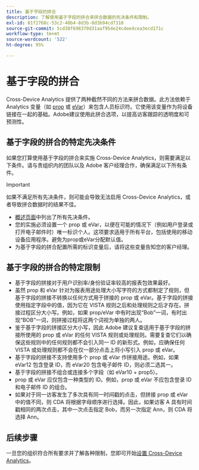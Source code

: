 ```yaml
---
title: 基于字段的拼合
description: 了解使用基于字段的拼合来拼合数据的先决条件和限制。
exl-id: 81f2768c-53c2-40b4-8d3b-8d3b94cd7318
source-git-commit: 5cd38f698370d31aaf954e24cdee4cea3ecd171c
workflow-type: tm+mt
source-wordcount: '522'
ht-degree: 95%

---
```


# 基于字段的拼合

Cross-Device Analytics 提供了两种截然不同的方法来拼合数据。此方法依赖于 Analytics 变量（如 [prop](/help/implement/vars/page-vars/prop.md) 或 [eVar](/help/implement/vars/page-vars/evar.md)）来包含人员标识符。它使用该变量作为将设备链接在一起的基础。Adobe建议使用此拼合选项，以提高访客跟踪的透明度和可预测性。

## 基于字段的拼合的特定先决条件

如果您打算使用基于字段的拼合来实施 Cross-Device Analytics，则需要满足以下条件。请与贵组织内的团队以及 Adobe 客户经理合作，确保满足以下所有条件。

>[!IMPORTANT]
>
>如果不满足所有先决条件，则可能会导致无法启用 Cross-Device Analytics，或者导致拼合数据时的结果不佳。

* [概述页面](overview.md)中列出了所有先决条件。
* 您的实施必须设置一个 prop 或 eVar，以便在可能的情况下（例如用户登录或打开电子邮件时）唯一标识个人。这项要求适用于所有平台，包括使用的移动设备应用程序。避免为prop或eVar分配默认值。
* 为基于字段的拼合配置所需的标识变量后，请将这些变量告知您的客户经理。

## 基于字段的拼合的特定限制

* 基于字段的拼接对于用户识别率/身份验证率较高的报表包效果最好。
* 虽然 prop 和 eVar 针对为报表用途处理大小写字符的方式都制定了规则，但基于字段的拼接不转换以任何方式用于拼接的 prop 或 eVar。基于字段的拼接使用指定字段中的值，因为它在 VISTA 规则之后和处理规则之后才存在。拼接过程区分大小写。例如，如果 prop/eVar 中有时出现“Bob”一词，有时出现“BOB”一词，则拼接过程将这两个词视为单独的两人。
* 鉴于基于字段的拼接区分大小写，因此 Adobe 建议复查适用于基于字段的拼接所使用的 prop 或 eVar 的任何 VISTA 规则或处理规则。需要复查它们以确保这些规则中的任何规则都不会引入同一 ID 的新形式。例如，应确保任何 VISTA 或处理规则都不会在仅一部分点击上将小写引入 prop 或 eVar。
* 基于字段的拼接不支持使用多个 prop 或 eVar 作拼接用途。例如，如果 eVar12 包含登录 ID，而 eVar20 包含电子邮件 ID，则必须二选其一。
* 基于字段的拼接不组合或连接多个字段（如 eVar10 + prop5）。
* prop 或 eVar 应仅包含一种类型的 ID。例如，prop 或 eVar 不应包含登录 ID 和电子邮件 ID 的组合。
* 如果对于同一访客发生了多次具有同一时间戳的点击，但拼接 prop 或 eVar 中的值不同，则 CDA 将根据字母顺序进行选择。因此，如果访客 A 具有时间戳相同的两次点击，其中一次点击指定 Bob，而另一次指定 Ann，则 CDA 将选择 Ann。


## 后续步骤

一旦您的组织符合所有要求并了解各种限制，您即可开始[设置 Cross-Device Analytics](setup.md)。
